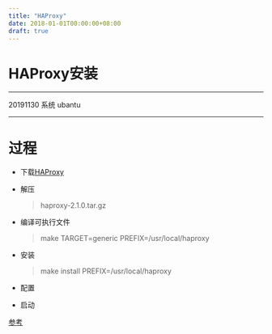 ```yaml
---
title: "HAProxy"
date: 2018-01-01T00:00:00+08:00
draft: true
---
```

# HAProxy安装

---
20191130
系统 ubantu

---

# 过程
* 下载[HAProxy](http://www.haproxy.org/)
* 解压
    > haproxy-2.1.0.tar.gz
* 编译可执行文件
    > make TARGET=generic PREFIX=/usr/local/haproxy
* 安装
    > make install PREFIX=/usr/local/haproxy

* 配置

* 启动


[参考](https://blog.csdn.net/wyqlxy/article/details/51861329)